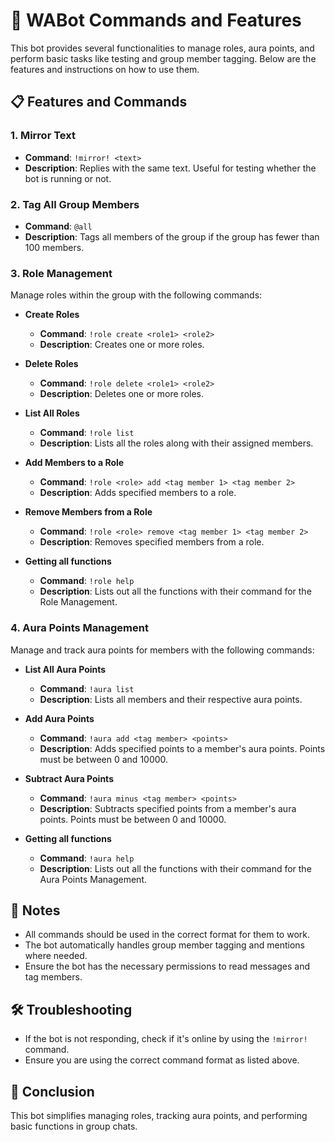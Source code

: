 # 🤖 WABot Commands and Features

This bot provides several functionalities to manage roles, aura points, and perform basic tasks like testing and group member tagging. Below are the features and instructions on how to use them.

## 📋 Features and Commands

### 1. **Mirror Text**
- **Command**: `!mirror! <text>`
- **Description**: Replies with the same text. Useful for testing whether the bot is running or not.

### 2. **Tag All Group Members**
- **Command**: `@all`
- **Description**: Tags all members of the group if the group has fewer than 100 members.

### 3. **Role Management**
Manage roles within the group with the following commands:

- **Create Roles**
  - **Command**: `!role create <role1> <role2>`
  - **Description**: Creates one or more roles.

- **Delete Roles**
  - **Command**: `!role delete <role1> <role2>`
  - **Description**: Deletes one or more roles.

- **List All Roles**
  - **Command**: `!role list`
  - **Description**: Lists all the roles along with their assigned members.

- **Add Members to a Role**
  - **Command**: `!role <role> add <tag member 1> <tag member 2>`
  - **Description**: Adds specified members to a role.

- **Remove Members from a Role**
  - **Command**: `!role <role> remove <tag member 1> <tag member 2>`
  - **Description**: Removes specified members from a role.

- **Getting all functions**
  - **Command**: `!role help`
  - **Description**: Lists out all the functions with their command for the Role Management.

### 4. **Aura Points Management**
Manage and track aura points for members with the following commands:

- **List All Aura Points**
  - **Command**: `!aura list`
  - **Description**: Lists all members and their respective aura points.

- **Add Aura Points**
  - **Command**: `!aura add <tag member> <points>`
  - **Description**: Adds specified points to a member's aura points. Points must be between 0 and 10000.

- **Subtract Aura Points**
  - **Command**: `!aura minus <tag member> <points>`
  - **Description**: Subtracts specified points from a member's aura points. Points must be between 0 and 10000.

- **Getting all functions**
  - **Command**: `!aura help`
  - **Description**: Lists out all the functions with their command for the Aura Points Management.

## 📌 Notes
- All commands should be used in the correct format for them to work.
- The bot automatically handles group member tagging and mentions where needed.
- Ensure the bot has the necessary permissions to read messages and tag members.

## 🛠️ Troubleshooting
- If the bot is not responding, check if it's online by using the `!mirror!` command.
- Ensure you are using the correct command format as listed above.

## 🎉 Conclusion
This bot simplifies managing roles, tracking aura points, and performing basic functions in group chats.
